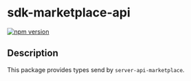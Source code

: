 # sdk-marketplace-api

[![npm version](https://badge.fury.io/js/@apcolony%2Fmarketplace-api.svg)](https://badge.fury.io/js/@apcolony%2Fmarketplace-api)

## Description

This package provides types send by `server-api-marketplace`.

